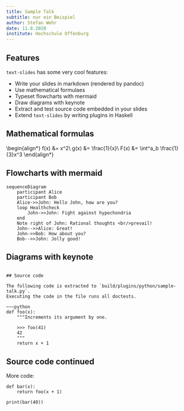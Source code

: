 ```yaml
---
title: Sample Talk
subtitle: nur ein Beispiel
author: Stefan Wehr
date: 11.8.2020
institute: Hochschule Offenburg
---
```


## Features

`text-slides` has some very cool features:

- Write your slides in markdown (rendered by pandoc)
- Use mathematical formulaes
- Typeset flowcharts with mermaid
- Draw diagrams with keynote
- Extract and test source code embedded in your slides
- Extend `text-slides` by writing plugins in Haskell

## Mathematical formulas

\begin{align*}
  f(x) &= x^2\\
  g(x) &= \frac{1}{x}\\
  F(x) &= \int^a_b \frac{1}{3}x^3
\end{align*}

## Flowcharts with mermaid

~~~mermaid
sequenceDiagram
    participant Alice
    participant Bob
    Alice->>John: Hello John, how are you?
    loop Healthcheck
        John->>John: Fight against hypochondria
    end
    Note right of John: Rational thoughts <br/>prevail!
    John-->>Alice: Great!
    John->>Bob: How about you?
    Bob-->>John: Jolly good!
~~~

## Diagrams with keynote

~~~keynote(file: "my_presentation.key", slide: 2)

## Source code

The following code is extracted to `build/plugins/python/sample-talk.py`.
Executing the code in the file runs all doctests.

~~~python
def foo(x):
    """Increments its argument by one.

    >>> foo(41)
    42
    """
    return x + 1
~~~

## Source code continued

More code:

~~~python(lineNumbers: "on", firstLine: "continue")
def bar(x):
    return foo(x + 1)

print(bar(40))
~~~
